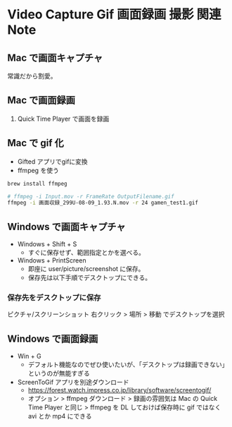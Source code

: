 Video Capture Gif 画面録画 撮影 関連 Note
===

## Mac で画面キャプチャ

常識だから割愛。

## Mac で画面録画

1. Quick Time Player で画面を録画

## Mac で gif 化

- Gifted アプリでgifに変換
- ffmpeg を使う

```bash
brew install ffmpeg

# ffmpeg -i Input.mov -r FrameRate OutputFilename.gif
ffmpeg -i 画面収録_299U-08-09_1.93.N.mov -r 24 gamen_test1.gif
```

## Windows で画面キャプチャ

- Windows + Shift + S
    - すぐに保存せず、範囲指定とかを選べる。
- Windows + PrintScreen
    - 即座に user/picture/screenshot に保存。
    - 保存先は以下手順でデスクトップにできる。

### 保存先をデスクトップに保存

ピクチャ/スクリーンショット 右クリック > 場所 > 移動 でデスクトップを選択

## Windows で画面録画

- Win + G
    - デフォルト機能なのでぜひ使いたいが、「デスクトップは録画できない」というのが無能すぎる
- ScreenToGif アプリを別途ダウンロード
    - https://forest.watch.impress.co.jp/library/software/screentogif/
    - オプション > ffmpeg ダウンロード > 録画の雰囲気は Mac の Quick Time Player と同じ > ffmpeg を DL しておけば保存時に gif ではなく avi とか mp4 にできる
